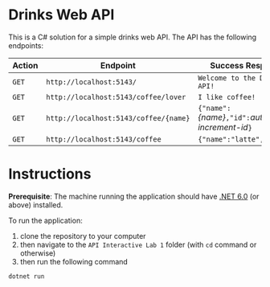 # Drinks Web API

This is a C# solution for a simple drinks web API. The API has the following endpoints:

| Action | Endpoint                              | Success Response                                 |
| ------ | ------------------------------------- | ------------------------------------------------ |
| `GET`  | `http://localhost:5143/`              | `Welcome to the Drinks API!`                     |
| `GET`  | `http://localhost:5143/coffee/lover`  | `I like coffee!`                                 |
| `GET`  | `http://localhost:5143/coffee/{name}` | `{"name":`_{name}_`,"id":`_auto-increment-id_`}` |
| `GET`  | `http://localhost:5143/coffee`        | `{"name":"latte","id":-1}`                       |

# Instructions

**Prerequisite**: The machine running the application should have [.NET 6.0](https://dotnet.microsoft.com/en-us/download/dotnet/6.0) (or above) installed.

To run the application:

1. clone the repository to your computer
2. then navigate to the `API Interactive Lab 1` folder (with `cd` command or otherwise)
3. then run the following command

```c#
dotnet run
```
